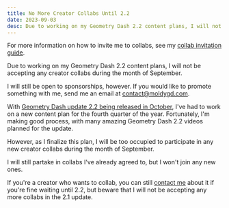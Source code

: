 ```yaml
---
title: No More Creator Collabs Until 2.2
date: 2023-09-03
desc: Due to working on my Geometry Dash 2.2 content plans, I will not be accepting any creator collabs during the month of September.
---
```


For more information on how to invite me to collabs, see my [collab invitation guide](/collabs/).

Due to working on my Geometry Dash 2.2 content plans, I will not be accepting any creator collabs during the month of September.

I will still be open to sponsorships, however. If you would like to promote something with me, send me an email at [contact@moldygd.com](mailto:contact@moldygd.com).

With [Geometry Dash update 2.2 being released in October](https://www.dashword.net/posts/final-geometry-dash-2-2-release-date-confirmed-by-robtop/), I've had to work on a new content plan for the fourth quarter of the year. Fortunately, I'm making good process, with many amazing Geometry Dash 2.2 videos planned for the update.

However, as I finalize this plan, I will be too occupied to participate in any new creator collabs during the month of September.

I will still partake in collabs I've already agreed to, but I won't join any new ones.

If you're a creator who wants to collab, you can still [contact me](/contact/) about it if you're fine waiting until 2.2, but beware that I will not be accepting any more collabs in the 2.1 update.